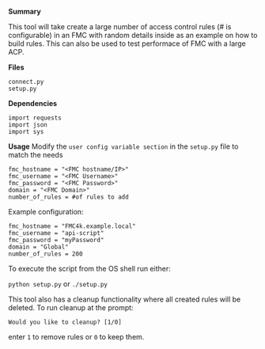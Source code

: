 **Summary**

This tool will take create a large number of access control rules (# is configurable) in an FMC with random details inside as an example on how to build rules. This can also be used to test performace of FMC with a large ACP.

**Files**
```
connect.py
setup.py
```

**Dependencies**
```
import requests
import json
import sys
```

**Usage**
Modify the `user config variable section` in the `setup.py` file to match the needs  
```
fmc_hostname = "<FMC hostname/IP>"
fmc_username = "<FMC Username>"
fmc_password = "<FMC Password>"
domain = "<FMC Domain>"
number_of_rules = #of rules to add
```

Example configuration:

```
fmc_hostname = "FMC4k.example.local"
fmc_username = "api-script"
fmc_password = "myPassword"
domain = "Global"
number_of_rules = 200
```

To execute the script from the OS shell run either:

`python setup.py`
or
`./setup.py`

This tool also has a cleanup functionality where all created rules will be deleted. To run cleanup at the prompt:

`Would you like to cleanup? [1/0]`

enter `1` to remove rules or `0` to keep them.
